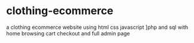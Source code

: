 # clothing-ecommerce
a clothing ecommerce website using html css javascript ]php and sql with home browsing cart checkout and full admin page
